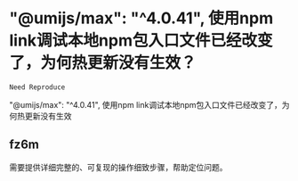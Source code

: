 # "@umijs/max": "^4.0.41", 使用npm link调试本地npm包入口文件已经改变了，为何热更新没有生效？

`Need Reproduce`

"@umijs/max": "^4.0.41", 使用npm link调试本地npm包入口文件已经改变了，为何热更新没有生效

## fz6m

需要提供详细完整的、可复现的操作细致步骤，帮助定位问题。
